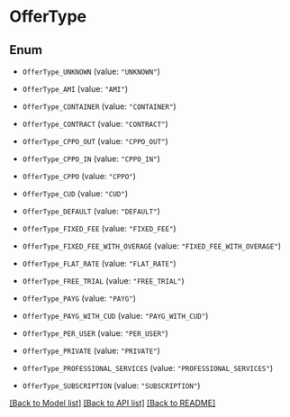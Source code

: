 # OfferType

## Enum


* `OfferType_UNKNOWN` (value: `"UNKNOWN"`)

* `OfferType_AMI` (value: `"AMI"`)

* `OfferType_CONTAINER` (value: `"CONTAINER"`)

* `OfferType_CONTRACT` (value: `"CONTRACT"`)

* `OfferType_CPPO_OUT` (value: `"CPPO_OUT"`)

* `OfferType_CPPO_IN` (value: `"CPPO_IN"`)

* `OfferType_CPPO` (value: `"CPPO"`)

* `OfferType_CUD` (value: `"CUD"`)

* `OfferType_DEFAULT` (value: `"DEFAULT"`)

* `OfferType_FIXED_FEE` (value: `"FIXED_FEE"`)

* `OfferType_FIXED_FEE_WITH_OVERAGE` (value: `"FIXED_FEE_WITH_OVERAGE"`)

* `OfferType_FLAT_RATE` (value: `"FLAT_RATE"`)

* `OfferType_FREE_TRIAL` (value: `"FREE_TRIAL"`)

* `OfferType_PAYG` (value: `"PAYG"`)

* `OfferType_PAYG_WITH_CUD` (value: `"PAYG_WITH_CUD"`)

* `OfferType_PER_USER` (value: `"PER_USER"`)

* `OfferType_PRIVATE` (value: `"PRIVATE"`)

* `OfferType_PROFESSIONAL_SERVICES` (value: `"PROFESSIONAL_SERVICES"`)

* `OfferType_SUBSCRIPTION` (value: `"SUBSCRIPTION"`)


[[Back to Model list]](../README.md#documentation-for-models) [[Back to API list]](../README.md#documentation-for-api-endpoints) [[Back to README]](../README.md)


